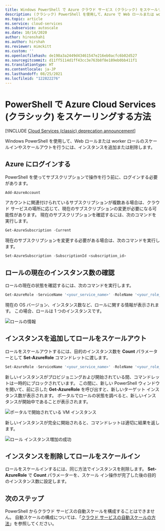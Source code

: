 ```yaml
---
title: Windows PowerShell で Azure クラウド サービス (クラシック) をスケールリングする | Microsoft Docs
description: (クラシック) PowerShell を使用して、Azure で Web ロールまたは worker ロールをスケールインまたはスケールアウトする方法について説明します。
ms.topic: article
ms.service: cloud-services
ms.subservice: autoscale
ms.date: 10/14/2020
author: hirenshah1
ms.author: hirshah
ms.reviewer: mimckitt
ms.custom: ''
ms.openlocfilehash: de198a3a2449d43461547e216eb0acfc6b02d527
ms.sourcegitcommit: d11ff5114d1ff43cc3e763b8f8e189eb0bb411f1
ms.translationtype: HT
ms.contentlocale: ja-JP
ms.lasthandoff: 08/25/2021
ms.locfileid: "122822276"
---
```

# <a name="how-to-scale-an-azure-cloud-service-classic-in-powershell"></a>PowerShell で Azure Cloud Services (クラシック) をスケーリングする方法

[!INCLUDE [Cloud Services (classic) deprecation announcement](includes/deprecation-announcement.md)]

Windows PowerShell を使用して、Web ロールまたは worker ロールのスケールインやスケールアウトを行うには、インスタンスを追加または削除します。  

## <a name="log-in-to-azure"></a>Azure にログインする

PowerShell を使ってサブスクリプションで操作を行う前に、ログインする必要があります。

```powershell
Add-AzureAccount
```

アカウントに関連付けられているサブスクリプションが複数ある場合は、クラウド サービスの場所に応じて、現在のサブスクリプションの変更が必要になる可能性があります。 現在のサブスクリプションを確認するには、次のコマンドを実行します。

```powershell
Get-AzureSubscription -Current
```

現在のサブスクリプションを変更する必要がある場合は、次のコマンドを実行します。

```powershell
Set-AzureSubscription -SubscriptionId <subscription_id>
```

## <a name="check-the-current-instance-count-for-your-role"></a>ロールの現在のインスタンス数の確認

ロールの現在の状態を確認するには、次のコマンドを実行します。

```powershell
Get-AzureRole -ServiceName '<your_service_name>' -RoleName '<your_role_name>'
```

現在の OS バージョン、インスタンス数など、ロールに関する情報が表示されます。 この場合、ロールは 1 つのインスタンスです。

![ロールの情報](./media/cloud-services-how-to-scale-powershell/get-azure-role.png)

## <a name="scale-out-the-role-by-adding-more-instances"></a>インスタンスを追加してロールをスケールアウト

ロールをスケールアウトするには、目的のインスタンス数を **Count** パラメーターとして **Set-AzureRole** コマンドレットに渡します。

```powershell
Set-AzureRole -ServiceName '<your_service_name>' -RoleName '<your_role_name>' -Slot <target_slot> -Count <desired_instances>
```

新しいインスタンスがプロビジョニングおよび開始されている間、コマンドレットは一時的にブロックされています。 この間に、新しい PowerShell ウィンドウを開いて、前に示した **Get-AzureRole** を呼び出すと、新しいターゲット インスタンス数が表示されます。 ポータルでロールの状態を調べると、新しいインスタンスが開始中であることが表示されます。

![ポータルで開始されている VM インスタンス](./media/cloud-services-how-to-scale-powershell/role-instance-starting.png)

新しいインスタンスが完全に開始されると、コマンドレットは適切に結果を返します。

![ロール インスタンス増加の成功](./media/cloud-services-how-to-scale-powershell/set-azure-role-success.png)

## <a name="scale-in-the-role-by-removing-instances"></a>インスタンスを削除してロールをスケールイン

ロールをスケールインするには、同じ方法でインスタンスを削除します。 **Set-AzureRole** で **Count** パラメーターを、スケール イン操作が完了した後の目的のインスタンス数に設定します。

## <a name="next-steps"></a>次のステップ

PowerShell からクラウド サービスの自動スケールを構成することはできません。 自動スケールの構成については、「[クラウド サービスの自動スケールの方法](cloud-services-how-to-scale-portal.md)」を参照してください。
